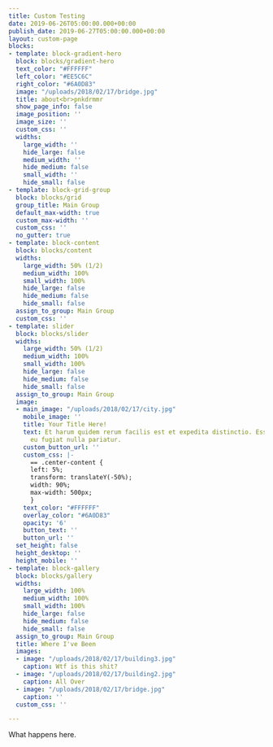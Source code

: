 ```yaml
---
title: Custom Testing
date: 2019-06-26T05:00:00.000+00:00
publish_date: 2019-06-27T05:00:00.000+00:00
layout: custom-page
blocks:
- template: block-gradient-hero
  block: blocks/gradient-hero
  text_color: "#FFFFFF"
  left_color: "#EE5C6C"
  right_color: "#6A0D83"
  image: "/uploads/2018/02/17/bridge.jpg"
  title: about<br>pnkdrmmr
  show_page_info: false
  image_position: ''
  image_size: ''
  custom_css: ''
  widths:
    large_width: ''
    hide_large: false
    medium_width: ''
    hide_medium: false
    small_width: ''
    hide_small: false
- template: block-grid-group
  block: blocks/grid
  group_title: Main Group
  default_max-width: true
  custom_max-width: ''
  custom_css: ''
  no_gutter: true
- template: block-content
  block: blocks/content
  widths:
    large_width: 50% (1/2)
    medium_width: 100%
    small_width: 100%
    hide_large: false
    hide_medium: false
    hide_small: false
  assign_to_group: Main Group
  custom_css: ''
- template: slider
  block: blocks/slider
  widths:
    large_width: 50% (1/2)
    medium_width: 100%
    small_width: 100%
    hide_large: false
    hide_medium: false
    hide_small: false
  assign_to_group: Main Group
  image:
  - main_image: "/uploads/2018/02/17/city.jpg"
    mobile_image: ''
    title: Your Title Here!
    text: Et harum quidem rerum facilis est et expedita distinctio. Esse cillum dolore
      eu fugiat nulla pariatur.
    custom_button_url: ''
    custom_css: |-
      == .center-content {
      left: 5%;
      transform: translateY(-50%);
      width: 90%;
      max-width: 500px;
      }
    text_color: "#FFFFFF"
    overlay_color: "#6A0D83"
    opacity: '6'
    button_text: ''
    button_url: ''
  set_height: false
  height_desktop: ''
  height_mobile: ''
- template: block-gallery
  block: blocks/gallery
  widths:
    large_width: 100%
    medium_width: 100%
    small_width: 100%
    hide_large: false
    hide_medium: false
    hide_small: false
  assign_to_group: Main Group
  title: Where I've Been
  images:
  - image: "/uploads/2018/02/17/building3.jpg"
    caption: Wtf is this shit?
  - image: "/uploads/2018/02/17/building2.jpg"
    caption: All Over
  - image: "/uploads/2018/02/17/bridge.jpg"
    caption: ''
  custom_css: ''

---
```

What happens here.